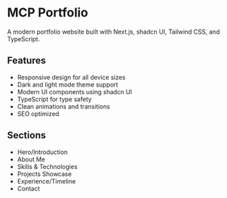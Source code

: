 # MCP Portfolio

A modern portfolio website built with Next.js, shadcn UI, Tailwind CSS, and TypeScript.

## Features

- Responsive design for all device sizes
- Dark and light mode theme support
- Modern UI components using shadcn UI
- TypeScript for type safety
- Clean animations and transitions
- SEO optimized

## Sections

- Hero/Introduction
- About Me
- Skills & Technologies
- Projects Showcase
- Experience/Timeline
- Contact
